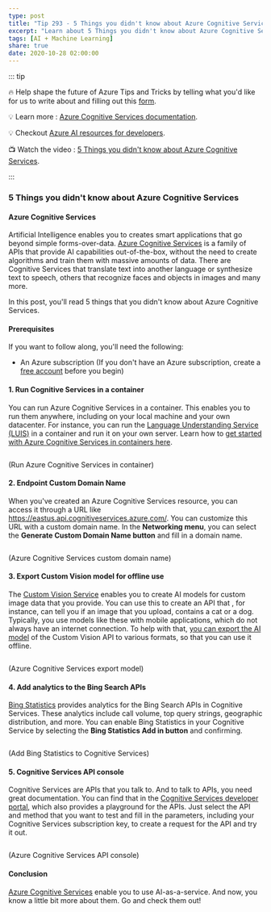 ```yaml
---
type: post
title: "Tip 293 - 5 Things you didn't know about Azure Cognitive Services"
excerpt: "Learn about 5 Things you didn't know about Azure Cognitive Services"
tags: [AI + Machine Learning]
share: true
date: 2020-10-28 02:00:00
---
```


::: tip 

:fire:  Help shape the future of Azure Tips and Tricks by telling what you'd like for us to write about and filling out this [form](https://github.com/microsoft/AzureTipsAndTricks/issues/new?assignees=&labels=&template=survey.md&title=).

:bulb: Learn more : [Azure Cognitive Services documentation](https://docs.microsoft.com/azure/cognitive-services/?WT.mc_id=docs-azuredevtips-azureappsdev). 

:bulb: Checkout [Azure AI resources for developers](https://azure.microsoft.com/en-us/overview/ai-platform/dev-resources/?WT.mc_id=docs-azuredevtips-azureappsdev).

:tv: Watch the video : [5 Things you didn't know about Azure Cognitive Services](https://youtu.be/4mwE_A6rOlo?WT.mc_id=youtube-azuredevtips-azureappsdev).

:::

### 5 Things you didn't know about Azure Cognitive Services

#### Azure Cognitive Services
Artificial Intelligence enables you to creates smart applications that go beyond simple forms-over-data. [Azure Cognitive Services](https://azure.microsoft.com/services/cognitive-services/?WT.mc_id=azure-azuredevtips-azureappsdev) is a family of APIs that provide AI capabilities out-of-the-box, without the need to create algorithms and train them with massive amounts of data. There are Cognitive Services that translate text into another language or synthesize text to speech, others that recognize faces and objects in images and many more. 

In this post, you'll read 5 things that you didn't know about Azure Cognitive Services. 

#### Prerequisites
If you want to follow along, you'll need the following:
* An Azure subscription (If you don't have an Azure subscription, create a [free account](https://azure.microsoft.com/free/?WT.mc_id=azure-azuredevtips-azureappsdev) before you begin)


#### 1. Run Cognitive Services in a container
You can run Azure Cognitive Services in a container. This enables you to run them anywhere, including on your local machine and your own datacenter. For instance, you can run the [Language Understanding Service (LUIS)](https://docs.microsoft.com/azure/cognitive-services/luis/what-is-luis?WT.mc_id=docs-azuredevtips-azureappsdev) in a container and run it on your own server. Learn how to [get started with Azure Cognitive Services in containers here](https://docs.microsoft.com/azure/cognitive-services/cognitive-services-container-support?WT.mc_id=docs-azuredevtips-azureappsdev). 

<img :src="$withBase('/files/79luisincontainer.png')">

(Run Azure Cognitive Services in container)

#### 2. Endpoint Custom Domain Name
When you've created an Azure Cognitive Services resource, you can access it through a URL like https://eastus.api.cognitiveservices.azure.com/. You can customize this URL with a custom domain name. In the **Networking menu**, you can select the **Generate Custom Domain Name button** and fill in a domain name.

<img :src="$withBase('/files/79customdomain.png')">

(Azure Cognitive Services custom domain name)

#### 3. Export Custom Vision model for offline use
The [Custom Vision Service](https://azure.microsoft.com/services/cognitive-services/custom-vision-service/?WT.mc_id=azure-azuredevtips-azureappsdev
) enables you to create AI models for custom image data that you provide. You can use this to create an API that , for instance, can tell you if an image that you upload, contains a cat or a dog. Typically, you use models like these with mobile applications, which do not always have an internet connection. To help with that, [you can export the AI model](https://docs.microsoft.com/azure/cognitive-services/custom-vision-service/export-your-model?WT.mc_id=docs-azuredevtips-azureappsdev) of the Custom Vision API to various formats, so that you can use it offline. 

<img :src="$withBase('/files/79exportmodel.png')">

(Azure Cognitive Services export model)

#### 4. Add analytics to the Bing Search APIs
[Bing Statistics](https://docs.microsoft.com/azure/cognitive-services/bing-web-search/bing-web-stats?WT.mc_id=docs-azuredevtips-azureappsdev) provides analytics for the Bing Search APIs in Cognitive Services. These analytics include call volume, top query strings, geographic distribution, and more. You can enable Bing Statistics in your Cognitive Service by selecting the **Bing Statistics Add in button** and confirming.

<img :src="$withBase('/files/79bingstatisticsaddin.png')">

(Add Bing Statistics to Cognitive Services)

#### 5. Cognitive Services API console
Cognitive Services are APIs that you talk to. And to talk to APIs, you need great documentation. You can find that in the [Cognitive Services developer portal](https://westeurope.dev.cognitive.microsoft.com/docs/services?WT.mc_id=microsoft-azuredevtips-azureappsdev), which also provides a playground for the APIs. Just select the API and method that you want to test and fill in the parameters, including your Cognitive Services subscription key, to create a request for the API and try it out.

<img :src="$withBase('/files/79apiconsole.png')">

(Azure Cognitive Services API console)


#### Conclusion
[Azure Cognitive Services](https://azure.microsoft.com/services/cognitive-services/?WT.mc_id=azure-azuredevtips-azureappsdev) enable you to use AI-as-a-service. And now, you know a little bit more about them. Go and check them out!
